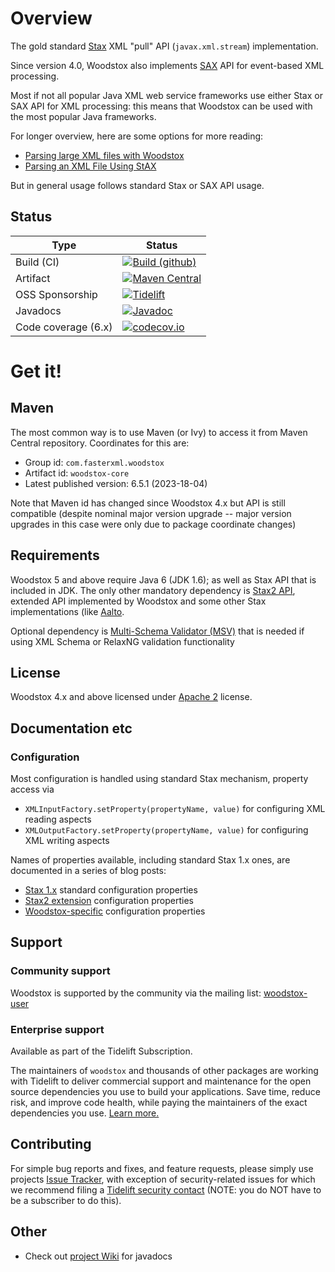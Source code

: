 # Overview

The gold standard [Stax](https://en.wikipedia.org/wiki/StAX) XML "pull" API (`javax.xml.stream`) implementation.

Since version 4.0, Woodstox also implements [SAX](https://en.wikipedia.org/wiki/Simple_API_for_XML) API for event-based XML processing.

Most if not all popular Java XML web service frameworks use either Stax or SAX API for XML processing: this means that Woodstox can be used with the most popular Java frameworks.

For longer overview, here are some options for more reading:

* [Parsing large XML files with Woodstox](http://www.softwarepassion.com/parsing-large-xml-files-with-woodstox-library/)
* [Parsing an XML File Using StAX](https://www.baeldung.com/java-stax)

But in general usage follows standard Stax or SAX API usage.

## Status

| Type | Status |
| ---- | ------ |
| Build (CI) | [![Build (github)](https://github.com/FasterXML/woodstox/actions/workflows/main.yml/badge.svg)](https://github.com/FasterXML/woodstox/actions/workflows/main.yml) |
| Artifact |  [![Maven Central](https://maven-badges.herokuapp.com/maven-central/com.fasterxml.woodstox/woodstox-core/badge.svg)](https://maven-badges.herokuapp.com/maven-central/com.fasterxml.woodstox/woodstox-core/) |
| OSS Sponsorship | [![Tidelift](https://tidelift.com/badges/package/maven/com.fasterxml.woodstox:woodstox-core)](https://tidelift.com/subscription/pkg/maven-com-fasterxml-woodstox-woodstox-core?utm_source=maven-com-fasterxml-woodstox-woodstox-core&utm_medium=referral&utm_campaign=readme) |
| Javadocs | [![Javadoc](https://javadoc.io/badge/com.fasterxml.woodstox/woodstox-core.svg)](http://www.javadoc.io/doc/com.fasterxml.woodstox/woodstox-core)
| Code coverage (6.x) | [![codecov.io](https://codecov.io/github/FasterXML/woodstox/coverage.svg?branch=master)](https://codecov.io/github/FasterXML/woodstox?branch=master) |

# Get it!

## Maven

The most common way is to use Maven (or Ivy) to access it from Maven Central repository.
Coordinates for this are:

* Group id: `com.fasterxml.woodstox`
* Artifact id: `woodstox-core`
* Latest published version: 6.5.1 (2023-18-04)

Note that Maven id has changed since Woodstox 4.x but API is still compatible (despite nominal major version upgrade -- major version upgrades in this case were only due to package coordinate changes)

## Requirements

Woodstox 5 and above require Java 6 (JDK 1.6); as well as Stax API that is included in JDK.
The only other mandatory dependency is [Stax2 API](../../../stax2-api), extended API implemented
by Woodstox and some other Stax implementations (like [Aalto](../../../aalto-xml).

Optional dependency is [Multi-Schema Validator (MSV)](https://github.com/kohsuke/msv) that is needed if
using XML Schema or RelaxNG validation functionality

## License

Woodstox 4.x and above licensed under [Apache 2](http://www.apache.org/licenses/LICENSE-2.0.txt) license.

## Documentation etc

### Configuration

Most configuration is handled using standard Stax mechanism, property access via

* `XMLInputFactory.setProperty(propertyName, value)` for configuring XML reading aspects
* `XMLOutputFactory.setProperty(propertyName, value)` for configuring XML writing aspects

Names of properties available, including standard Stax 1.x ones, are documented in a series of blog posts:

* [Stax 1.x](https://medium.com/@cowtowncoder/configuring-woodstox-xml-parser-basic-stax-properties-39bdf88c18ec) standard configuration properties
* [Stax2 extension](https://medium.com/@cowtowncoder/configuring-woodstox-xml-parser-stax2-properties-c80ef5a32ef1) configuration properties
* [Woodstox-specific](https://medium.com/@cowtowncoder/configuring-woodstox-xml-parser-woodstox-specific-properties-1ce5030a5173) configuration properties

## Support

### Community support

Woodstox is supported by the community via the mailing list:
[woodstox-user](https://groups.google.com/forum/#!forum/woodstox-user)

### Enterprise support

Available as part of the Tidelift Subscription.

The maintainers of `woodstox` and thousands of other packages are working with Tidelift to deliver commercial support and maintenance for the open source dependencies you use to build your applications. Save time, reduce risk, and improve code health, while paying the maintainers of the exact dependencies you use. [Learn more.](https://tidelift.com/subscription/pkg/maven-com-fasterxml-woodstox-woodstox-core?utm_source=maven-com-fasterxml-woodstox-woodstox-core&utm_medium=referral&utm_campaign=enterprise&utm_term=repo)

## Contributing

For simple bug reports and fixes, and feature requests, please simply use projects
[Issue Tracker](../../issues), with exception of security-related issues for which
we recommend filing a
[Tidelift security contact](https://tidelift.com/security) (NOTE: you do NOT have to be
a subscriber to do this).

## Other

* Check out [project Wiki](../../wiki) for javadocs

